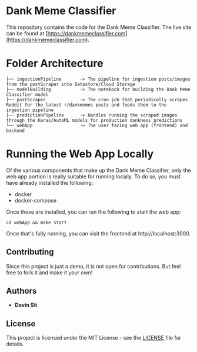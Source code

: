 # Dank Meme Classifier

This repository contains the code for the Dank Meme Classifier. The live site can be found at [https://dankmemeclassifier.com](https://dankmemeclassifier.com).

# Folder Architecture

```
├── ingestionPipeline		-> The pipeline for ingestion posts/images from the postScraper into Datastore/Cloud Storage
├── modelBuilding			-> The notebook for building the Dank Meme Classifier model
├── postScraper				-> The cron job that periodically scrapes Reddit for the latest r/dankmemes posts and feeds them to the ingestion pipeline
├── predictionPipeline		-> Handles running the scraped images through the Keras/AutoML models for production dankness predictions
└── webApp					-> The user facing web app (frontend) and backend
```

# Running the Web App Locally

Of the various components that make up the Dank Meme Classifier, only the web app portion is really suitable for running locally. To do so, you must have already installed the following:

- docker
- docker-compose

Once those are installed, you can run the following to start the web app:

```
cd webApp && make start
```

Once that's fully running, you can visit the frontend at http://localhost:3000.

## Contributing

Since this project is just a demo, it is not open for contributions. But feel free to fork it and make it your own!

## Authors

- **Devin Sit**

## License

This project is licensed under the MIT License - see the [LICENSE](LICENSE.md) file for details.
